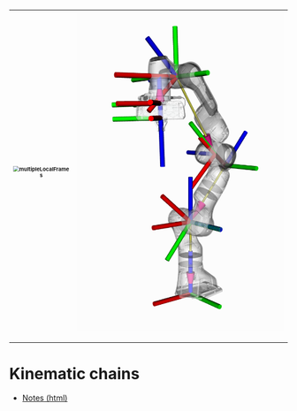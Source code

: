 
|   <img src="multipleLocalFrames.jpg" alt="multipleLocalFrames" style="zoom:67%;" />  |    ![](panda_tf.png)  |
| ---- | ---- |


---

# Kinematic chains

- [Notes (html)](https://htmlpreview.github.io/?https://github.com/eraldoribeiro/3D_transformations/blob/main/transformations3D.html)



